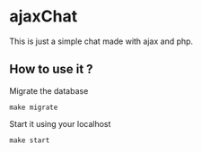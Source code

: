 # ajaxChat
This is just a simple chat made with ajax and php.

## How to use it ?
Migrate the database
```
make migrate
```

Start it using your localhost
```
make start
```
